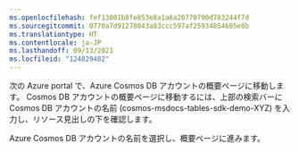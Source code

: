 ```yaml
---
ms.openlocfilehash: fef13001b8fe853e8a1a6a20770790d783244f7d
ms.sourcegitcommit: 0770a7d91278043a83ccc597af25934854605e8b
ms.translationtype: HT
ms.contentlocale: ja-JP
ms.lasthandoff: 09/13/2021
ms.locfileid: "124829482"
---
```

次の Azure portal で、Azure Cosmos DB アカウントの概要ページに移動します。  Cosmos DB アカウントの概要ページに移動するには、上部の検索バーに Cosmos DB アカウントの名前 (cosmos-msdocs-tables-sdk-demo-XYZ) を入力し、リソース見出しの下を確認します。

Azure Cosmos DB アカウントの名前を選択し、概要ページに進みます。
